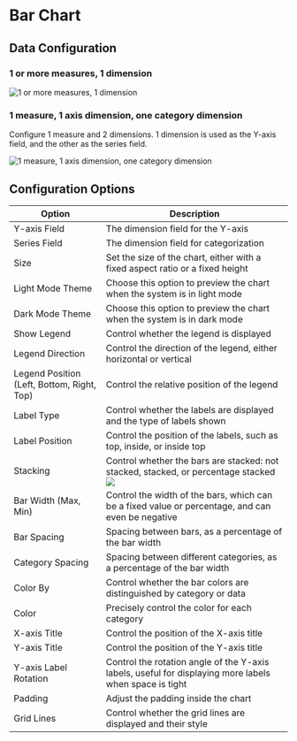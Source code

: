 # Bar Chart

## Data Configuration

### 1 or more measures, 1 dimension

![1 or more measures, 1 dimension](https://static-docs.nocobase.com/202410091114926.png)

### 1 measure, 1 axis dimension, one category dimension

Configure 1 measure and 2 dimensions. 1 dimension is used as the Y-axis field, and the other as the series field.

![1 measure, 1 axis dimension, one category dimension](https://static-docs.nocobase.com/202410091117000.png)

## Configuration Options

| Option                        | Description                                                                                                 |
| ----------------------------- | ----------------------------------------------------------------------------------------------------------- |
| Y-axis Field                  | The dimension field for the Y-axis                                                                           |
| Series Field                  | The dimension field for categorization                                                                       |
| Size                          | Set the size of the chart, either with a fixed aspect ratio or a fixed height                                |
| Light Mode Theme              | Choose this option to preview the chart when the system is in light mode                                     |
| Dark Mode Theme               | Choose this option to preview the chart when the system is in dark mode                                      |
| Show Legend                   | Control whether the legend is displayed                                                                      |
| Legend Direction              | Control the direction of the legend, either horizontal or vertical                                           |
| Legend Position (Left, Bottom, Right, Top) | Control the relative position of the legend                                                       |
| Label Type                    | Control whether the labels are displayed and the type of labels shown                                        |
| Label Position                | Control the position of the labels, such as top, inside, or inside top                                       |
| Stacking                      | Control whether the bars are stacked: not stacked, stacked, or percentage stacked<br />![](https://static-docs.nocobase.com/202410091108049.png) |
| Bar Width (Max, Min)           | Control the width of the bars, which can be a fixed value or percentage, and can even be negative            |
| Bar Spacing                   | Spacing between bars, as a percentage of the bar width                                                       |
| Category Spacing              | Spacing between different categories, as a percentage of the bar width                                       |
| Color By                      | Control whether the bar colors are distinguished by category or data                                         |
| Color                         | Precisely control the color for each category                                                                |
| X-axis Title                  | Control the position of the X-axis title                                                                     |
| Y-axis Title                  | Control the position of the Y-axis title                                                                     |
| Y-axis Label Rotation         | Control the rotation angle of the Y-axis labels, useful for displaying more labels when space is tight        |
| Padding                       | Adjust the padding inside the chart                                                                          |
| Grid Lines                    | Control whether the grid lines are displayed and their style                                                 |

